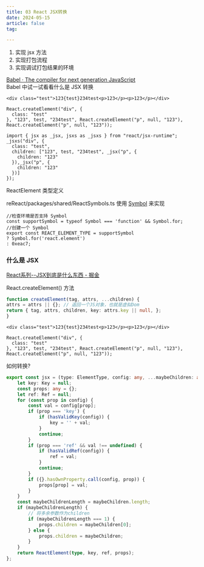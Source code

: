 ```yaml
---
title: 03 React JSX转换
date: 2024-05-15
article: false
tag:

---
```


1. 实现 jsx 方法  
2. 实现打包流程  
3. 实现调试打包结果的环境

[Babel · The compiler for next generation JavaScript](https://babeljs.io/repl#?browsers=defaults%2C%20not%20ie%2011%2C%20not%20ie_mob%2011&build=&builtIns=false&corejs=3.21&spec=false&loose=false&code_lz=Q&debug=false&forceAllTransforms=false&modules=false&shippedProposals=false&circleciRepo=&evaluate=false&fileSize=false&timeTravel=false&sourceType=module&lineWrap=true&presets=env%2Creact%2Cstage-2&prettier=false&targets=&version=7.24.5&externalPlugins=&assumptions=%7B%7D)  
Babel 中试一试看看什么是 JSX 转换  
  
```<div class="test">123{test}234test<p>123</p><p>123</p></div>```
```
React.createElement("div", {  
  class: "test"  
}, "123", test, "234test", React.createElement("p", null, "123"), React.createElement("p", null, "123"));
```
```
import { jsx as _jsx, jsxs as _jsxs } from "react/jsx-runtime";  
_jsxs("div", {  
  class: "test",  
  children: ["123", test, "234test", _jsx("p", {  
	children: "123"  
  }),_jsx("p", {  
	children: "123"  
  })]  
});
```


ReactElement 类型定义  
  
reReact/packages/shared/ReactSymbols.ts 使用 [Symbol](../../../01%20Programming%20Language/04%20JavaScript/JavaScript) 来实现
```
//检查环境是否支持 Symbol  
const supportSymbol = typeof Symbol === 'function' && Symbol.for;  
//创建一个 Symbol  
export const REACT_ELEMENT_TYPE = supportSymbol  
? Symbol.for('react.element')  
: 0xeac7;
```


### 什么是 JSX
  
[React系列--JSX到底是什么东西 - 掘金](https://juejin.cn/post/7034765440362479646)  


React.createElement() 方法  

```ts
function createElement(tag, attrs, ...children) { 
attrs = attrs || {}; // 返回一个JS对象，也就是虚拟Dom
return { tag, attrs, children, key: attrs.key || null, }; 
}
```


```<div class="test">123{test}234test<p>123</p><p>123</p></div>```
```
React.createElement("div", {  
  class: "test"  
}, "123", test, "234test", React.createElement("p", null, "123"), React.createElement("p", null, "123"));
```
如何转换?
```ts
export const jsx = (type: ElementType, config: any, ...maybeChildren: any) => {
	let key: Key = null;
	const props: any = {};
	let ref: Ref = null;
	for (const prop in config) {
		const val = config[prop];
		if (prop === 'key') {
			if (hasValidKey(config)) {
				key = '' + val;
			}
			continue;
		}
		if (prop === 'ref' && val !== undefined) {
			if (hasValidRef(config)) {
				ref = val;
			}
			continue;
		}
		if ({}.hasOwnProperty.call(config, prop)) {
			props[prop] = val;
		}
	}
	const maybeChildrenLength = maybeChildren.length;
	if (maybeChildrenLength) {
		// 将多余参数作为children
		if (maybeChildrenLength === 1) {
			props.children = maybeChildren[0];
		} else {
			props.children = maybeChildren;
		}
	}
	return ReactElement(type, key, ref, props);
};
```
